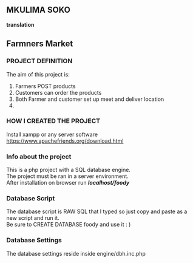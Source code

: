 ## MKULIMA SOKO

**translation**

## Farmners Market

### PROJECT DEFINITION

The aim of this project is:<br>

<ol>
  <li>Farmers POST products</li>
  <li>Customers can order the products</li>
  <li>Both Farmer and customer set up meet and deliver location</li>
  <li></li>
</ol>

### HOW I CREATED THE PROJECT

Install xampp or any server software <br>
https://www.apachefriends.org/download.html<br>

### Info about the project

This is a php project with a SQL database engine.<br>
The project must be ran in a server environment.<br>
After installation on browser run **_localhost/foody_**

### Database Script

The database script is RAW SQL that I typed so just copy and paste as a new script and run it.<br>
Be sure to CREATE DATABASE foody and use it : )<br>

### Database Settings

The database settings reside inside engine/dbh.inc.php<br>
